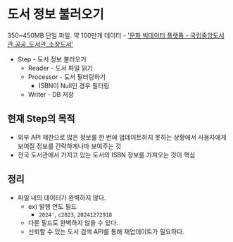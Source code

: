 # 도서 정보 불러오기
350~450MB 단일 파일. 약 100만개 데이터 - ['문화 빅데이터 플랫폼 - 국립중앙도서관.공공_도서관_소장도서'](https://www.bigdata-culture.kr/bigdata/user/data_market/detail.do?id=9bc56c9c-bc4e-4b68-90da-f4900009fc05)

- Step - 도서 정보 불러오기
  - Reader - 도서 파일 읽기
  - Processor - 도서 필터링하기
    - ISBN이 Null인 경우 필터링
  - Writer - DB 저장

## 현재 Step의 목적
- 외부 API 제한으로 많은 정보를 한 번에 업데이트하지 못하는 상황에서 사용자에게 보여질 정보를 간략하게나마 보여주는 것
- 전국 도서관에서 가지고 있는 도서의 ISBN 정보를 가져오는 것이 핵심

## 정리
* 파일 내의 데이터가 완벽하지 않다.
   - ex) 발행 연도 필드
     - `2024'`, `c2023`, `20241272918`
   - 다른 필드도 완벽하지 않을 수 있다.
   - 신뢰할 수 있는 도서 검색 API를 통해 재업데이트가 필요하다.
